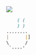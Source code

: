 
  <img src="https://github-readme-stats.vercel.app/api/top-langs/?username=Gajsilva&langs_count=3" />




```markdown		
	( (
    ) )
........
|      |]
\      /  
 `----'
 

